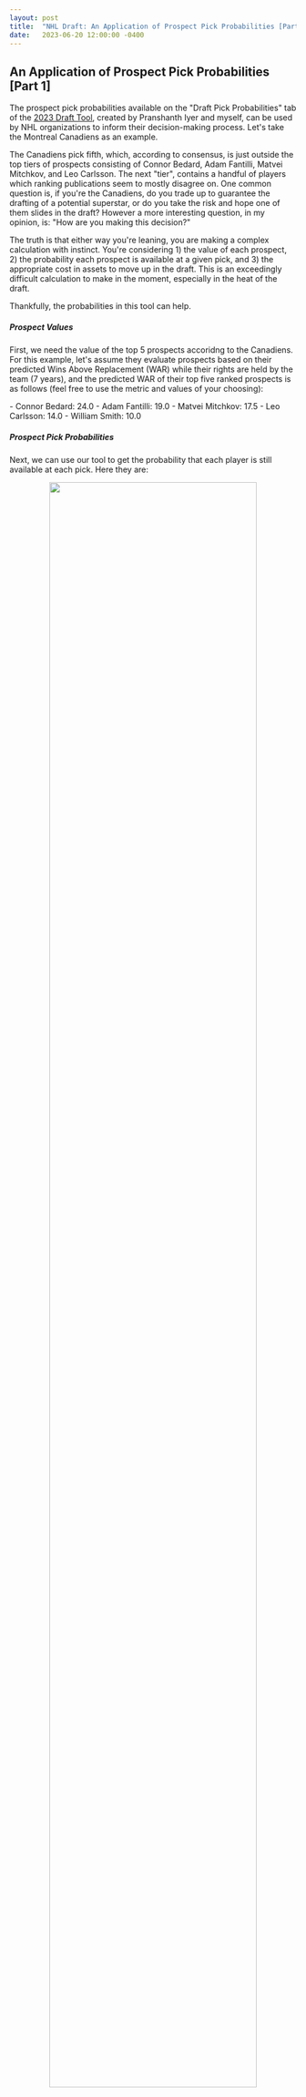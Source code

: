 ```yaml
---
layout: post
title:  "NHL Draft: An Application of Prospect Pick Probabilities [Part 1]"
date:   2023-06-20 12:00:00 -0400
---
```

<head>
<!-- Google tag (gtag.js) -->
<script async src="https://www.googletagmanager.com/gtag/js?id=G-DGRHZS5DNM"></script>
<script>
  window.dataLayer = window.dataLayer || [];
  function gtag(){dataLayer.push(arguments);}
  gtag('js', new Date());

  gtag('config', 'G-DGRHZS5DNM');
</script>
</head>
<h2>An Application of Prospect Pick Probabilities [Part 1]</h2>
<p>
The prospect pick probabilities available on the "Draft Pick Probabilities" tab of the <a href = "https://piyer97.shinyapps.io/NHLDraft2023/">2023 Draft Tool</a>, created by Pranshanth Iyer and myself, can be used by NHL organizations to inform their decision-making process. Let's take the Montreal Canadiens as an example.
</p>
<p>
The Canadiens pick fifth, which, according to consensus, is just outside the top tiers of prospects consisting of Connor Bedard, Adam Fantilli, Matvei Mitchkov, and Leo Carlsson. The next "tier", contains a handful of players which ranking publications seem to mostly disagree on. One common question is, if you're the Canadiens, do you trade up to guarantee the drafting of a potential superstar, or do you take the risk and hope one of them slides in the draft? However a more interesting question, in my opinion, is: "How are you making this decision?"
</p>
<p>
The truth is that either way you're leaning, you are making a complex calculation with instinct. You're considering 1) the value of each prospect, 2) the probability each prospect is available at a given pick, and 3) the appropriate cost in assets to move up in the draft. This is an exceedingly difficult calculation to make in the moment, especially in the heat of the draft. 
</p>
<p>
Thankfully, the probabilities in this tool can help.
</p>
<p>
<h5>Prospect Values</h5>
First, we need the value of the top 5 prospects accoridng to the Canadiens. For this example, let's assume they evaluate prospects based on their predicted Wins Above Replacement (WAR) while their rights are held by the team (7 years), and the predicted WAR of their top five ranked prospects is as follows (feel free to use the metric and values of your choosing):
</p>
<p>
  - Connor Bedard: 24.0
  - Adam Fantilli: 19.0
  - Matvei Mitchkov: 17.5
  - Leo Carlsson: 14.0
  - William Smith: 10.0
</p>
<p>
<h5>Prospect Pick Probabilities</h5>
Next, we can use our tool to get the probability that each player is still available at each pick. Here they are:
</p>
<p>
<div style="text-align: center"> <img src="https://spazznolo.github.io/figs/draft-probabilities-3-1.png" width="85%" length="125"/></div>
</p>
<p>
<h5>Pick Values</h5>
As the Canadiens, we derive our very own pick values by multiplying the probability a prospect is available at a certain pick by their predicted WAR. Obviously, we're going to take the highest-value player available, so the pick values are calculated like so:
</p>
<p>
1st pick - (1.000*24) = 24.000
2nd pick - (0.002*24) + (0.998*19) = 19.010
3rd pick - (0.000*24) + (0.210*19) + (0.790*17.5) = 17.815
4th pick - (0.000*24) + (0.028*19) + (0.420*17.5) + (0.552*14.0) = 15.610
5th pick - (0.000*24) + (0.002*19) + (0.111*17.5) + (0.269*14.0) + (0.618*10.0) = 11.927
</p>
<p>
Using the third pick as an example:

  - There is a 0% chance Bedard, the Canadiens' highest ranked prospect, is available, so his value is multiplied by 0.
  - There's a 21.0% chance Fantilli, the Canadiens' second-ranked prospect, is available, so his value is multiplied by 0.210.
  - If neither Bedard nor Fantilli is available (79.0% chance), the Canadiens would select Mitchkov, whose value is multiplied by 0.790.
  - In total, the pick is valued at 17.815 WAR.
</p>
<p>
<h5>Previous Work</h5>
Note that this is a departure from the usual draft pick value chart which has long been established in the hockey analytics community (below is an example of the Athletic's) which uses <em>average</em> pick values:</p>
<p>
<div style="text-align: center"> <img src="https://spazznolo.github.io/figs/draft-probability-3-2.png" width="70%" length="80"/></div>
</p>
<p>
The reason for this proposed departure is that, in practice, there are weak drafts (like last year), and strong drafts (like this year). Even within a draft class, there can be pockets of heterogeneity where talented players are clustered together, as well as instances of significant drops in value. Consequently, for our purposes, it is more appropriate to derive pick values based on the prospects <em>eligible for this year's draft</em>. Moreover, since the historical value chart is well-established, the Canadiens should be trying to leverage it to find value gains.
</p>
<p>
<h5>Decisions, Decisions</h5>
With pick probabilities and prospect values, the Canadiens now have a quantitive framework to determine the value of a pick in the upcoming draft. This allows them to assess the value difference between picks and consider trade scenarios. Which brings us back to the initial question: should the Canadiens consider trading up? 
</p>
<p>
Let's explore this with a hypothetical scenario. Imagine they have the opportunity to trade up to the fourth pick. To gain organizational value, they would need to give up less than the value of the fourth pick (15.610) minus the value of their fifth pick (11.927), which equals 3.683 WAR. If they can trade their fifth plus a piece which is worth less than 3.564 WAR, they've gained value. With this, a complex decision becomes relatively simple, at least in theory.
</p>
<p>
By combining prospect pick probabilities with internal evaluations, the Canadiens can make more informed decisions about their draft strategies and potential trades.
</p>
<p>
<h5>Next Step: Adding Uncertainty</h5>
Arriving at a single point estimate for prospect values can be challenging and may not fully account for the inherent uncertainty surrounding prospects. Different scouts and analysts may have varying evaluations and opinions on a player's potential. Additionally, prospects inherently come with different levels of risk.
</p>
<p>
To address this, we can include uncertainty in this framework by assigning probability distributions to prospect values rather than relying solely on point estimates. By considering the range of potential outcomes and assigning probabilities to different scenarios, a more comprehensive assessment can be made. Perhaps in another post.
</p>
<p>
For more information, visit the <a href = "https://piyer97.shinyapps.io/NHLDraft2023/">2023 Draft Tool</a>. You can reach Prashanth and I on twitter (<a href = "https://twitter.com/iyer_prashanth">@iyer_prashanth</a>, <a href = "https://twitter.com/spazznolo">@spazznolo</a>). 
</p>
<br>
<script src="https://utteranc.es/client.js"
        repo="spazznolo/spazznolo.github.io"
        issue-term="pathname"
        label="Comment"
        theme="github-dark"
        crossorigin="anonymous"
        async>
</script>